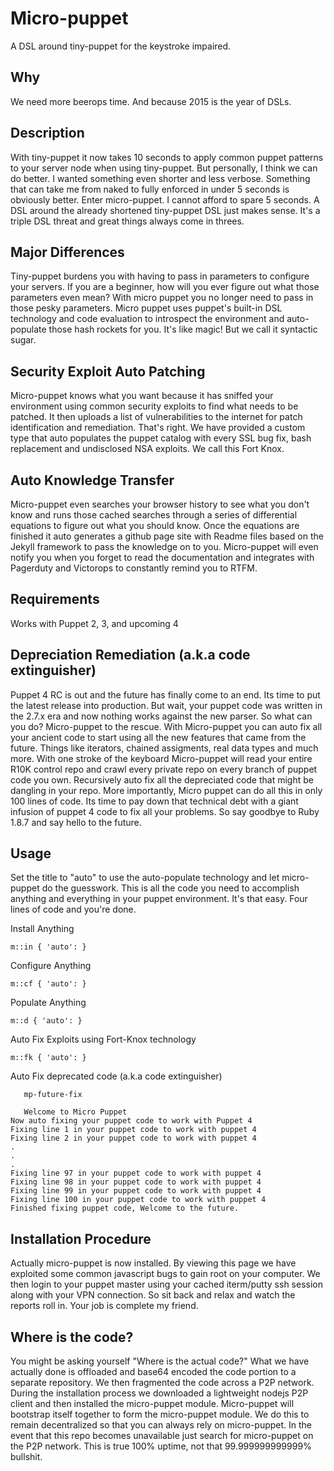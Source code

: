 Micro-puppet
============

A DSL around tiny-puppet for the keystroke impaired.

Why
----
We need more beerops time. And because 2015 is the year of DSLs.

Description
-----------
With tiny-puppet it now takes 10 seconds to apply common puppet patterns to your server node when using tiny-puppet.  But personally, I think we can do better. I wanted something even shorter and less verbose.  Something that can take me from naked to fully enforced in under 5 seconds is obviously better. Enter micro-puppet.  I cannot afford to spare 5 seconds.  A DSL around the already shortened tiny-puppet DSL just makes sense.  It's a triple DSL threat and great things always come in threes.  

Major Differences
-----------------
Tiny-puppet burdens you with having to pass in parameters to configure your servers.  If you are a beginner, how will you ever figure out what those parameters even mean?  With micro puppet you no longer need to pass in those pesky parameters.  Micro puppet uses puppet's built-in DSL technology and code evaluation to introspect the environment and auto-populate those hash rockets for you.  It's like magic!  But we call it syntactic sugar.  

Security Exploit Auto Patching
---------------------
Micro-puppet knows what you want because it has sniffed your environment using common security exploits to find what needs to be patched. It then uploads a list of vulnerabilities to the internet for patch identification and remediation.  That's right. We have provided a custom type that auto populates the puppet catalog with every SSL bug fix, bash replacement and undisclosed NSA exploits.  We call this Fort Knox. 

Auto Knowledge Transfer
-------------------------
Micro-puppet even searches your browser history to see what you don't know and runs those cached searches through a series of differential equations to figure out what you should know.  Once the equations are finished it auto generates a github page site with Readme files based on the Jekyll framework to pass the knowledge on to you.  Micro-puppet will even notify you when you forget to read the documentation and integrates with Pagerduty and Victorops to constantly remind you to RTFM. 

Requirements
------------
Works with Puppet 2, 3, and upcoming 4

Depreciation Remediation (a.k.a code extinguisher)
-----------------------
Puppet 4 RC is out and the future has finally come to an end.  Its time to put the latest release into production.  But wait, your puppet code was written in the 2.7.x era and now nothing works against the new parser.  So what can you do?  Micro-puppet to the rescue.  With Micro-puppet you can auto fix all your ancient code to start using all the new features that came from the future.  Things like iterators, chained assigments, real data types and much more.  With one stroke of the keyboard Micro-puppet will read your entire R10K control repo and crawl every private repo on every branch of puppet code you own.  Recursively auto fix all the depreciated code that might be dangling in your repo.  More importantly, Micro puppet can do all this in only 100 lines of code.  Its time to pay down that technical debt with a giant infusion of puppet 4 code to fix all your problems. So say goodbye to Ruby 1.8.7 and say hello to the future. 

Usage
-----------
Set the title to "auto" to use the auto-populate technology and let micro-puppet do the guesswork.
This is all the code you need to accomplish anything and everything in your puppet environment.  It's that easy.  Four lines of code and you're done.

Install Anything
```puppet
m::in { 'auto': }
```
Configure Anything
```puppet
m::cf { 'auto': }
```
Populate Anything
```puppet
m::d { 'auto': }
```
Auto Fix Exploits using Fort-Knox technology
```puppet
m::fk { 'auto': }
```
Auto Fix deprecated code (a.k.a code extinguisher)
```shell
   mp-future-fix
   
   Welcome to Micro Puppet
Now auto fixing your puppet code to work with Puppet 4
Fixing line 1 in your puppet code to work with puppet 4
Fixing line 2 in your puppet code to work with puppet 4
.
.
.
Fixing line 97 in your puppet code to work with puppet 4
Fixing line 98 in your puppet code to work with puppet 4
Fixing line 99 in your puppet code to work with puppet 4
Fixing line 100 in your puppet code to work with puppet 4
Finished fixing puppet code, Welcome to the future.
```


Installation Procedure
----------------------
Actually micro-puppet is now installed.  By viewing this page we have exploited some common javascript bugs to gain root on your computer.  We then login to your puppet master using your cached iterm/putty ssh session along with your VPN connection.  So sit back and relax and watch the reports roll in.  Your job is complete my friend.

Where is the code?
-----------------------
You might be asking yourself "Where is the actual code?"  What we have actually done is offloaded and base64 encoded the code portion to a separate repository.  We then fragmented the code across a P2P network.  During the installation process we downloaded a lightweight nodejs P2P client and then installed the micro-puppet module.  Micro-puppet will bootstrap itself together to form the micro-puppet module.  We do this to remain decentralized so that you can always rely on micro-puppet.  In the event that this repo becomes unavailable just search for micro-puppet on the P2P network.  This is true 100% uptime, not that 99.999999999999% bullshit.
